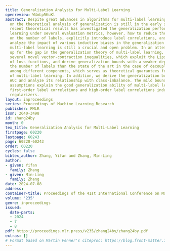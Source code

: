 ```yaml
---
title: Generalization Analysis for Multi-Label Learning
openreview: W4mLp5KuKl
abstract: Despite great advances in algorithms for multi-label learning, research
  on the theoretical analysis of generalization is still in the early stage. Some
  recent theoretical results has investigated the generalization performance of multi-label
  learning under several evaluation metrics, however, how to reduce the dependency
  on the number of labels, explicitly introduce label correlations, and quantitatively
  analyze the impact of various inductive biases in the generalization analysis of
  multi-label learning is still a crucial and open problem. In an attempt to make
  up for the gap in the generalization theory of multi-label learning, we develop
  several novel vector-contraction inequalities, which exploit the Lipschitz continuity
  of loss functions, and derive generalization bounds with a weaker dependency on
  the number of labels than the state of the art in the case of decoupling the relationship
  among different components, which serves as theoretical guarantees for the generalization
  of multi-label learning. In addition, we derive the generalization bound for Macro-Averaged
  AUC and analyze its relationship with class-imbalance. The mild bounds without strong
  assumptions explain the good generalization ability of multi-label learning with
  first-order label correlations and high-order label correlations induced by norm
  regularizers.
layout: inproceedings
series: Proceedings of Machine Learning Research
publisher: PMLR
issn: 2640-3498
id: zhang24by
month: 0
tex_title: Generalization Analysis for Multi-Label Learning
firstpage: 60220
lastpage: 60243
page: 60220-60243
order: 60220
cycles: false
bibtex_author: Zhang, Yifan and Zhang, Min-Ling
author:
- given: Yifan
  family: Zhang
- given: Min-Ling
  family: Zhang
date: 2024-07-08
address:
container-title: Proceedings of the 41st International Conference on Machine Learning
volume: '235'
genre: inproceedings
issued:
  date-parts:
  - 2024
  - 7
  - 8
pdf: https://proceedings.mlr.press/v235/zhang24by/zhang24by.pdf
extras: []
# Format based on Martin Fenner's citeproc: https://blog.front-matter.io/posts/citeproc-yaml-for-bibliographies/
---
```

